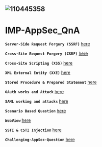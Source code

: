![110445358](https://github.com/RClueX/QnA/assets/110445358/a6569ccd-f070-4ac8-a24c-f144d57ddad4)
---

# IMP-AppSec_QnA

**`Server-Side Request Forgery (SSRF)`** [here](https://github.com/Jkrathod/IMP-AppSec_Interview_QnA/blob/main/Server-Side%20Request%20Forgery.md)

**`Cross-Site Request Forgery (CSRF)`** [here](https://github.com/Jkrathod/IMP-AppSec_Interview_QnA/blob/main/Cross-Site%20Request%20Forgery.md)

**`Cross-Site Scripting (XSS)`** [here](https://github.com/Jkrathod/IMP-AppSec_Interview_QnA/blob/main/Cross-Site%20Scripting.md)

**`XML External Entity (XXE)`** [here](https://github.com/Jkrathod/IMP-AppSec_Interview_QnA/blob/main/XML%C2%A0External%20Entity.md)

**`Stored Procedure & Prepared Statement`** [here](https://github.com/Jkrathod/IMP-AppSec_Interview_QnA/blob/main/Stored%20Procedur%20&%20Prepared%20Statement.md)

**`OAuth works and Attack`** [here](https://github.com/Jkrathod/IMP-AppSec_Interview_QnA/blob/main/OAuth%20works%20and%20Attack.md)

**`SAML working and attacks`** [here](https://github.com/Jkrathod/IMP-AppSec_Interview_QnA/blob/main/SAML%20working%20and%20attacks.md)

**`Scenario Based Question`** [here](https://github.com/Jkrathod/IMP-AppSec_Interview_QnA/blob/main/Scenario%20%20Based%20Question.md)

**`WebView`** [here](https://github.com/Jkrathod/IMP-AppSec_Interview_QnA/blob/main/WebView.md)

**`SSTI & CSTI Injection`** [here](https://github.com/Jkrathod/IMP-AppSec_Interview_QnA/blob/main/SSTI%20%26%20CSTI%20Injection.md)

**`Challenging-AppSec-Question`** [here](https://github.com/Jkrathod/IMP-AppSec_Interview_QnA/blob/main/Challenging-AppSec-Question.md)
